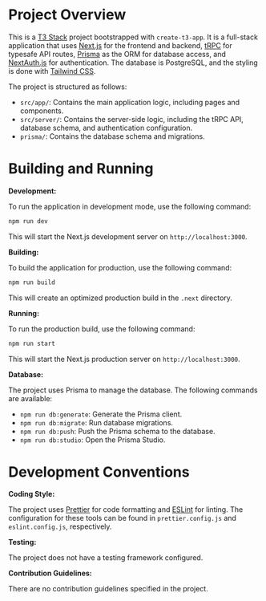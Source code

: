 # Project Overview

This is a [T3 Stack](https://create.t3.gg/) project bootstrapped with `create-t3-app`. It is a full-stack application that uses [Next.js](https://nextjs.org) for the frontend and backend, [tRPC](https://trpc.io) for typesafe API routes, [Prisma](https://prisma.io) as the ORM for database access, and [NextAuth.js](https://next-auth.js.org) for authentication. The database is PostgreSQL, and the styling is done with [Tailwind CSS](https://tailwindcss.com).

The project is structured as follows:

- `src/app/`: Contains the main application logic, including pages and components.
- `src/server/`: Contains the server-side logic, including the tRPC API, database schema, and authentication configuration.
- `prisma/`: Contains the database schema and migrations.

# Building and Running

**Development:**

To run the application in development mode, use the following command:

```bash
npm run dev
```

This will start the Next.js development server on `http://localhost:3000`.

**Building:**

To build the application for production, use the following command:

```bash
npm run build
```

This will create an optimized production build in the `.next` directory.

**Running:**

To run the production build, use the following command:

```bash
npm run start
```

This will start the Next.js production server on `http://localhost:3000`.

**Database:**

The project uses Prisma to manage the database. The following commands are available:

- `npm run db:generate`: Generate the Prisma client.
- `npm run db:migrate`: Run database migrations.
- `npm run db:push`: Push the Prisma schema to the database.
- `npm run db:studio`: Open the Prisma Studio.

# Development Conventions

**Coding Style:**

The project uses [Prettier](https://prettier.io) for code formatting and [ESLint](https://eslint.org) for linting. The configuration for these tools can be found in `prettier.config.js` and `eslint.config.js`, respectively.

**Testing:**

The project does not have a testing framework configured.

**Contribution Guidelines:**

There are no contribution guidelines specified in the project.
